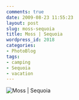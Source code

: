 ```yaml
---
comments: true
date: 2009-08-23 11:55:23
layout: post
slug: moss-sequoia
title: Moss | Sequoia
wordpress_id: 2018
categories:
- PhotoBlog
tags:
- camping
- Sequoia
- vacation
---
```


![Moss | Sequoia](http://ryanfitzer.com/main/wp-content/uploads/2009/08/sequoia-1.jpg)
